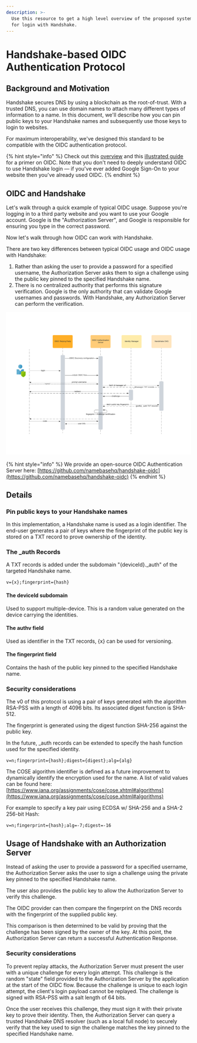 ```yaml
---
description: >-
  Use this resource to get a high level overview of the proposed system design
  for login with Handshake.
---
```


# Handshake-based OIDC Authentication Protocol

## Background and Motivation

Handshake secures DNS by using a blockchain as the root-of-trust. With a trusted DNS, you can use domain names to attach many different types of information to a name. In this document, we'll describe how you can pin public keys to your Handshake names and subsequently use those keys to login to websites.

For maximum interoperability, we've designed this standard to be compatible with the OIDC authentication protocol.

{% hint style="info" %}
Check out this [overview](https://auth0.com/docs/protocols/openid-connect-protocol) and this [illustrated guide](https://developer.okta.com/blog/2019/10/21/illustrated-guide-to-oauth-and-oidc) for a primer on OIDC. Note that you don't need to deeply understand OIDC to use Handshake login — if you've ever added Google Sign-On to your website then you've already used OIDC.
{% endhint %}

## OIDC and Handshake

Let's walk through a quick example of typical OIDC usage. Suppose you're logging in to a third party website and you want to use your Google account. Google is the "Authorization Server", and Google is responsible for ensuring you type in the correct password.

Now let's walk through how OIDC can work with Handshake.

There are two key differences between typical OIDC usage and OIDC usage with Handshake:

1. Rather than asking the user to provide a password for a specified username, the Authorization Server asks them to sign a challenge using the public key pinned to the specified Handshake name.
2. There is no centralized authority that performs this signature verification. Google is the only authority that can validate Google usernames and passwords. With Handshake, any Authorization Server can perform the verification.

![Sequence diagram outlining the OIDC Authentication flow with Handshake](<../../../.gitbook/assets/Sequence diagram.png>)

{% hint style="info" %}
We provide an open-source OIDC Authentication Server here: [https://github.com/namebasehq/handshake-oidc](https://github.com/namebasehq/handshake-oidc)
{% endhint %}

## Details

### Pin public keys to your Handshake names

In this implementation, a Handshake name is used as a login identifier. The end-user generates a pair of keys where the fingerprint of the public key is stored on a TXT record to prove ownership of the identity.

### The \_auth Records

A TXT records is added under the subdomain "{deviceId}.\_auth" of the targeted Handshake name.

```
v={x};fingerprint={hash}
```

#### The deviceId subdomain

Used to support multiple-device. This is a random value generated on the device carrying the identities.

#### The authv field

Used as identifier in the TXT records, {x} can be used for versioning.

#### The fingerprint field

Contains the hash of the public key pinned to the specified Handshake name.

### Security considerations

The v0 of this protocol is using a pair of keys generated with the algorithm RSA-PSS with a length of 4096 bits. Its associated digest function is SHA-512.

The fingerprint is generated using the digest function SHA-256 against the public key.

In the future, \_auth records can be extended to specify the hash function used for the specified identity.

```
v=n;fingerprint={hash};digest={digest};alg={alg}
```

The COSE algorithm identifier is defined as a future improvement to dynamically identify the encryption used for the name. A list of valid values can be found here: [https://www.iana.org/assignments/cose/cose.xhtml#algorithms](https://www.iana.org/assignments/cose/cose.xhtml#algorithms)

For example to specify a key pair using ECDSA w/ SHA-256 and a SHA-2 256-bit Hash:

```
v=n;fingerprint={hash};alg=-7;digest=-16
```

## Usage of Handshake with an Authorization Server

Instead of asking the user to provide a password for a specified username, the Authorization Server asks the user to sign a challenge using the private key pinned to the specified Handshake name.

The user also provides the public key to allow the Authorization Server to verify this challenge.

The OIDC provider can then compare the fingerprint on the DNS records with the fingerprint of the supplied public key.

This comparison is then determined to be valid by proving that the challenge has been signed by the owner of the key. At this point, the Authorization Server can return a successful Authentication Response.

### Security considerations

To prevent replay attacks, the Authorization Server must present the user with a unique challenge for every login attempt. This challenge is the random "state" field provided to the Authorization Server by the application at the start of the OIDC flow. Because the challenge is unique to each login attempt, the client's login payload cannot be replayed. The challenge is signed with RSA-PSS with a salt length of 64 bits.

Once the user receives this challenge, they must sign it with their private key to prove their identity. Then, the Authorization Server can query a trusted Handshake DNS resolver (such as a local full node) to securely verify that the key used to sign the challenge matches the key pinned to the specified Handshake name.
